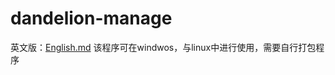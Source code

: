 # dandelion-manage
英文版：[English.md](https://github.com/true-dandelion/dandelion-manage/blob/973883e476d4b01cff6e6ca37211991c995026ba/English.md)
该程序可在windwos，与linux中进行使用，需要自行打包程序
